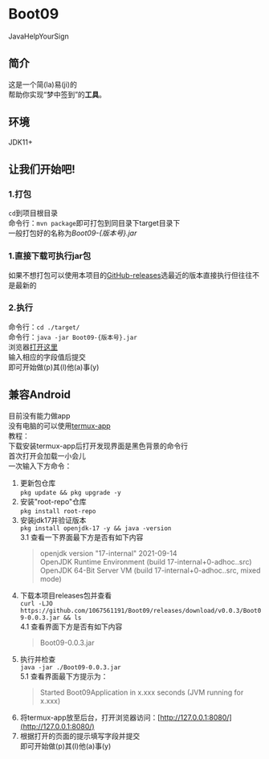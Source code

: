 # Boot09
 JavaHelpYourSign
## 简介
这是一个简(la)易(ji)的  
帮助你实现“梦中签到”的**工具**。
## 环境
JDK11+
## 让我们开始吧!
### 1.打包
`cd`到项目根目录  
命令行：`mvn package`即可打包到同目录下target目录下  
一般打包好的名称为*Boot09-{版本号}.jar*  
### 1.直接下载可执行jar包
如果不想打包可以使用本项目的[GitHub-releases](https://github.com/1067561191/Boot09/releases)选最近的版本直接执行但往往不是最新的
### 2.执行
命令行：`cd ./target/`  
命令行：`java -jar Boot09-{版本号}.jar`   
浏览器[打开这里](http://localhost:8080/)  
输入相应的字段值后提交  
即可开始做(p)其(l)他(a)事(y)  
## 兼容Android
目前没有能力做app  
没有电脑的可以使用[termux-app](https://github.com/termux/termux-app)  
教程：  
下载安装termux-app后打开发现界面是黑色背景的命令行  
首次打开会加载一小会儿  
一次输入下方命令：  
1. 更新包仓库  
`pkg update && pkg upgrade -y`  
2. 安装"root-repo"仓库  
`pkg install root-repo`  
3. 安装jdk17并验证版本  
`pkg install openjdk-17 -y && java -version`  
   3.1 查看一下界面最下方是否有如下内容  
   > openjdk version "17-internal" 2021-09-14  
   > OpenJDK Runtime Environment (build 17-internal+0-adhoc..src)  
   > OpenJDK 64-Bit Server VM (build 17-internal+0-adhoc..src, mixed mode)  
4. 下载本项目releases包并查看  
`curl -LJO https://github.com/1067561191/Boot09/releases/download/v0.0.3/Boot09-0.0.3.jar && ls `  
   4.1 查看界面下方是否有如下内容  
   > Boot09-0.0.3.jar
5. 执行并检查  
`java -jar ./Boot09-0.0.3.jar`  
   5.1 查看界面最下方提示为：  
   > Started Boot09Application in x.xxx seconds (JVM running for x.xxx)  
6. 将termux-app放至后台，打开浏览器访问：[http://127.0.0.1:8080/](http://127.0.0.1:8080/)  
7. 根据打开的页面的提示填写字段并提交  
   即可开始做(p)其(l)他(a)事(y)  
